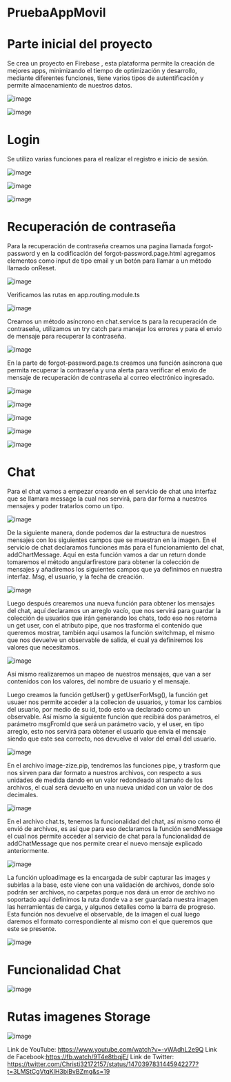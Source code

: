 # PruebaAppMovil 
# Parte inicial del proyecto
Se crea un proyecto en Firebase , esta plataforma permite la creación de mejores apps, minimizando el tiempo de optimización y desarrollo, mediante diferentes funciones, tiene varios tipos de autentificación y permite almacenamiento de nuestros datos.

![image](https://user-images.githubusercontent.com/66235614/145815435-2ba8547a-5cab-4a79-9cf4-8e09e8a504d0.png)

![image](https://user-images.githubusercontent.com/66235614/145815506-82642c60-1a8a-45d9-a79f-b73f6d413241.png)

# Login
Se utilizo varias funciones para el realizar el registro e inicio de sesión.

![image](https://user-images.githubusercontent.com/66235614/145815724-fc57fd8d-dc00-41ac-94cc-fed1a4c4f7f2.png)

![image](https://user-images.githubusercontent.com/66235614/145815739-e518852a-a01f-408a-9d98-6a44537df000.png)

![image](https://user-images.githubusercontent.com/66235614/145816804-9a7c244d-c798-42e2-8592-e323e825900f.png)

# Recuperación de contraseña 
Para la recuperación de contraseña creamos una pagina llamada forgot-password y en la codificación del forgot-password.page.html agregamos elementos como input de tipo email y un botón para llamar a un método llamado onReset.

![image](https://user-images.githubusercontent.com/66235614/145815833-fe1ef2c5-df73-491b-bad2-a7d9bd34ec29.png)

Verificamos las rutas en app.routing.module.ts

![image](https://user-images.githubusercontent.com/66235614/145815861-b47a33d1-b0ce-4f7c-89ec-e9d4bcaf94c4.png)

Creamos un método asíncrono en chat.service.ts para la recuperación de contraseña, utilizamos un try catch para manejar los errores y para el envio de mensaje para recuperar la contraseña.

![image](https://user-images.githubusercontent.com/66235614/145815975-1ffb3ae4-060e-46f6-818c-cbe9d9655c32.png)

En la parte de forgot-password.page.ts  creamos una función asíncrona  que permita recuperar la contraseña y una alerta para verificar el envio de mensaje de recuperación de contraseña al correo electrónico ingresado.

![image](https://user-images.githubusercontent.com/66235614/145816181-d429c097-d290-4548-9407-248b0b943293.png)

![image](https://user-images.githubusercontent.com/66235614/145817142-055df697-7071-4de9-a2bd-8ac57bc43ec3.png)

![image](https://user-images.githubusercontent.com/66235614/145817172-3ed63ec2-ff32-4578-bdef-9bf457f2195a.png)

![image](https://user-images.githubusercontent.com/66235614/145817247-14e24494-1411-4d36-ba00-66e82b04d3dd.png)

![image](https://user-images.githubusercontent.com/66235614/145817376-b28a0e94-6649-4104-a753-0217232a759a.png)

# Chat
Para el chat vamos a empezar creando en el servicio de chat una interfaz que se llamara message la cual nos servirá, para dar forma a nuestros mensajes y poder tratarlos como un tipo.

![image](https://user-images.githubusercontent.com/66235614/145817771-8af28506-17a4-4fc9-a375-1286f4ce5cbf.png)

De la siguiente manera, donde podemos dar la estructura de nuestros mensajes con los siguientes campos que se muestran en la imagen.
En el servicio de chat declaramos funciones más para el funcionamiento del chat, addChartMessage.
Aquí en esta función vamos a dar un return donde tomaremos el método angularfirestore para obtener la colección de mensajes y añadiremos los siguientes campos que ya definimos en nuestra interfaz.
Msg, el usuario, y la fecha de creación.

![image](https://user-images.githubusercontent.com/66235614/145817875-d45ae30f-324a-42ba-8047-583c49b2502f.png)

Luego después crearemos una nueva función para obtener los mensajes del chat, aquí declaramos un arreglo vacío, que nos servirá para guardar la colección de usuarios que irán generando los chats, todo eso nos retorna un get user, con el atributo pipe, que nos trasforma el contenido que queremos mostrar, también aquí usamos la función switchmap, el mismo que nos devuelve un observable de salida, el cual ya definiremos los valores que necesitamos.

![image](https://user-images.githubusercontent.com/66235614/145818011-397f2e80-e5f6-44db-9e37-b5d314b78244.png)

Así mismo realizaremos un mapeo de nuestros mensajes, que van a ser contenidos con los valores, del nombre de usuario  y el mensaje.

Luego creamos la función getUser() y getUserForMsg(), la función get usuaer nos permite acceder a la collecion de usuarios, y tomar los cambios del usuario, por medio de su id, todo esto va declarado como un observable.
Así mismo la siguiente función que recibirá dos parámetros, el parámetro msgFromId que será un parámetro vacío, y el user, en tipo arreglo, esto nos servirá para obtener el usuario que envía el mensaje siendo que este sea correcto, nos devuelve el valor del email del usuario.

![image](https://user-images.githubusercontent.com/66235614/145818129-24d6feb3-65d9-4a53-90ae-d1609c42c8d5.png)

En el archivo image-zize.pip, tendremos las funciones pipe, y trasform que nos sirven para dar formato a nuestros archivos, con respecto a sus unidades de medida dando en un valor redondeado al tamaño de los archivos, el cual será devuelto en una nueva unidad con un valor de dos decimales.

![image](https://user-images.githubusercontent.com/66235614/145818186-0ec1ae34-45e6-44da-8083-ce5b0000d175.png)

En el archivo chat.ts, tenemos la funcionalidad del chat, así mismo como él envió de archivos, es así que para eso declaramos la función sendMessage el cual nos permite acceder al servicio de chat para la funcionalidad de addChatMessage que nos permite crear el nuevo mensaje explicado anteriormente.

![image](https://user-images.githubusercontent.com/66235614/145818269-adc56dac-0a77-48f0-8341-b6bfcdec61f4.png)

La función uploadimage es la encargada de subir capturar las images y subirlas a la base, este viene con una validación de archivos, donde solo podrán ser archivos, no carpetas porque nos dará un error de archivo no soportado aquí definimos la ruta donde va a ser guardada nuestra imagen las herramientas de carga, y algunos detalles como la barra de progreso. Esta función nos devuelve el observable, de la imagen el cual luego daremos el formato correspondiente al mismo con el que queremos que este se presente.

![image](https://user-images.githubusercontent.com/66235614/145818327-8a33f5bb-e787-4bae-8818-d15fd6a0dda4.png)

# Funcionalidad Chat
![image](https://user-images.githubusercontent.com/66235614/145825293-8da4c02b-6750-4bfe-a497-3237a83918fa.png)

# Rutas imagenes Storage

![image](https://user-images.githubusercontent.com/66235614/145825764-d942398d-4ad9-4fa2-8366-978a51202425.png)

Link de YouTube: https://www.youtube.com/watch?v=-vWAdhL2e9Q
Link de Facebook:https://fb.watch/9T4e8tbqjE/
Link de Twitter: https://twitter.com/Christi32172157/status/1470397831445942277?t=3LMStCgVtqKlH3biBvBZmg&s=19
